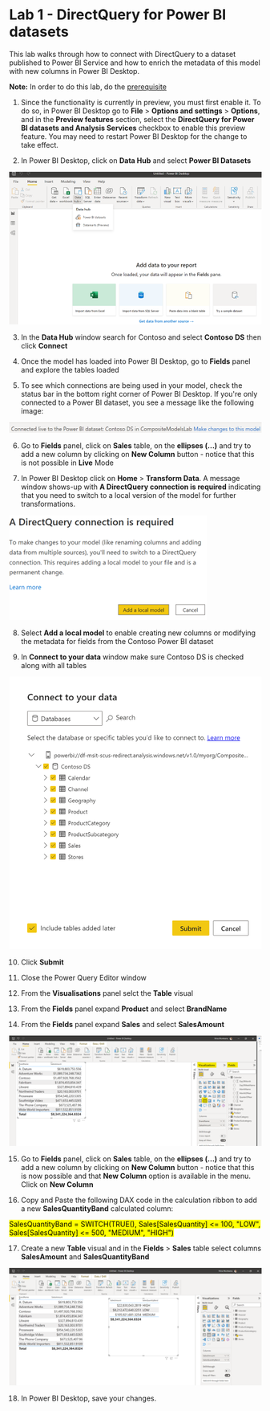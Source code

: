 # Lab 1 - DirectQuery for Power BI datasets
This lab walks through how to connect with DirectQuery to a dataset published to Power BI Service and how to enrich the metadata of this model with new columns in Power BI Desktop.

**Note:** In order to do this lab, do the [prerequisite](https://github.com/lipinght/PBIHackathon/blob/ninamun-compmodels-wip/CompositeModels/Prerequisite.md)


1. Since the functionality is currently in preview, you must first enable it. To do so, in Power BI Desktop go to **File** > **Options and settings** > **Options**, and in the **Preview features** section, select the **DirectQuery for Power BI datasets and Analysis Services** checkbox to enable this preview feature. You may need to restart Power BI Desktop for the change to take effect.

2. In Power BI Desktop, click on **Data Hub** and select **Power BI Datasets**

![dq1.png](images/dq1.png)

3. In the **Data Hub** window search for Contoso and select **Contoso DS** then click **Connect**

4. Once the model has loaded into Power BI Desktop, go to **Fields** panel and explore the tables loaded

5. To see which connections are being used in your model, check the status bar in the bottom right corner of Power BI Desktop. If you're only connected to a Power BI dataset, you see a message like the following image:

![dq4.png](images/dq4.png)

6. Go to **Fields** panel, click on **Sales** table, on the **ellipses (...)** and try to add a new column by clicking on **New Column** button - notice that this is not possible in **Live** Mode

7. In Power BI Desktop click on **Home** > **Transform Data**. A message window shows-up with **A DirectQuery connection is required** indicating that you need to switch to a local version of the model for further transformations.

![dq5.png](images/dq5.png)

8. Select **Add a local model** to enable creating new columns or modifying the metadata for fields from the Contoso Power BI dataset

9. In **Connect to your data** window make sure Contoso DS is checked along with all tables

![dq2.png](images/dq2.png)

10. Click **Submit**

11. Close the Power Query Editor window

12. From the **Visualisations** panel selct the **Table** visual

13. From the **Fields** panel expand **Product** and select **BrandName**

14. From the **Fields** panel expand **Sales** and select **SalesAmount**

![dq6.png](images/dq6.png)

15. Go to **Fields** panel, click on **Sales** table, on the **ellipses (...)** and try to add a new column by clicking on **New Column** button - notice that this is now possible and that **New Column** option is available in the menu. Click on **New Column**

16. Copy and Paste the following DAX code in the calculation ribbon to add a new **SalesQuantityBand** calculated column: 

<mark>SalesQuantityBand = SWITCH(TRUE(), Sales[SalesQuantity] <= 100, "LOW", Sales[SalesQuantity] <= 500, "MEDIUM", "HIGH")</mark>

17. Create a new **Table** visual and in the **Fields** > **Sales** table select columns **SalesAmount** and **SalesQuantityBand**

![dq7.png](images/dq7.png)

18. In Power BI Desktop, save your changes.
